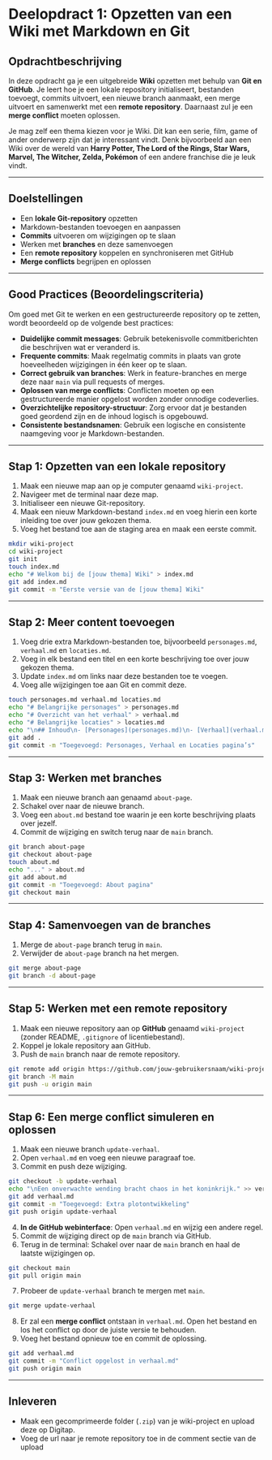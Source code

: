 # Deelopdract 1: Opzetten van een Wiki met Markdown en Git

## Opdrachtbeschrijving
In deze opdracht ga je een uitgebreide **Wiki** opzetten met behulp van **Git en GitHub**. Je leert hoe je een lokale repository initialiseert, bestanden toevoegt, commits uitvoert, een nieuwe branch aanmaakt, een merge uitvoert en samenwerkt met een **remote repository**. Daarnaast zul je een **merge conflict** moeten oplossen.

Je mag zelf een thema kiezen voor je Wiki. Dit kan een serie, film, game of ander onderwerp zijn dat je interessant vindt. Denk bijvoorbeeld aan een Wiki over de wereld van **Harry Potter, The Lord of the Rings, Star Wars, Marvel, The Witcher, Zelda, Pokémon** of een andere franchise die je leuk vindt.

---

## Doelstellingen
- Een **lokale Git-repository** opzetten
- Markdown-bestanden toevoegen en aanpassen
- **Commits** uitvoeren om wijzigingen op te slaan
- Werken met **branches** en deze samenvoegen
- Een **remote repository** koppelen en synchroniseren met GitHub
- **Merge conflicts** begrijpen en oplossen

---

## Good Practices (Beoordelingscriteria)
Om goed met Git te werken en een gestructureerde repository op te zetten, wordt beoordeeld op de volgende best practices:

- **Duidelijke commit messages**: Gebruik betekenisvolle commitberichten die beschrijven wat er veranderd is.
- **Frequente commits**: Maak regelmatig commits in plaats van grote hoeveelheden wijzigingen in één keer op te slaan.
- **Correct gebruik van branches**: Werk in feature-branches en merge deze naar `main` via pull requests of merges.
- **Oplossen van merge conflicts**: Conflicten moeten op een gestructureerde manier opgelost worden zonder onnodige codeverlies.
- **Overzichtelijke repository-structuur**: Zorg ervoor dat je bestanden goed geordend zijn en de inhoud logisch is opgebouwd.
- **Consistente bestandsnamen**: Gebruik een logische en consistente naamgeving voor je Markdown-bestanden.

---

## Stap 1: Opzetten van een lokale repository
1. Maak een nieuwe map aan op je computer genaamd `wiki-project`.
2. Navigeer met de terminal naar deze map.
3. Initialiseer een nieuwe Git-repository.
4. Maak een nieuw Markdown-bestand `index.md` en voeg hierin een korte inleiding toe over jouw gekozen thema.
5. Voeg het bestand toe aan de staging area en maak een eerste commit.

```bash
mkdir wiki-project
cd wiki-project
git init
touch index.md
echo "# Welkom bij de [jouw thema] Wiki" > index.md
git add index.md
git commit -m "Eerste versie van de [jouw thema] Wiki"
```

---

## Stap 2: Meer content toevoegen
1. Voeg drie extra Markdown-bestanden toe, bijvoorbeeld `personages.md`, `verhaal.md` en `locaties.md`.
2. Voeg in elk bestand een titel en een korte beschrijving toe over jouw gekozen thema.
3. Update `index.md` om links naar deze bestanden toe te voegen.
4. Voeg alle wijzigingen toe aan Git en commit deze.

```bash
touch personages.md verhaal.md locaties.md
echo "# Belangrijke personages" > personages.md
echo "# Overzicht van het verhaal" > verhaal.md
echo "# Belangrijke locaties" > locaties.md
echo "\n## Inhoud\n- [Personages](personages.md)\n- [Verhaal](verhaal.md)\n- [Locaties](locaties.md)" >> index.md
git add .
git commit -m "Toegevoegd: Personages, Verhaal en Locaties pagina’s"
```

---

## Stap 3: Werken met branches
1. Maak een nieuwe branch aan genaamd `about-page`.
2. Schakel over naar de nieuwe branch.
3. Voeg een `about.md` bestand toe waarin je een korte beschrijving plaats over jezelf.
4. Commit de wijziging en switch terug naar de `main` branch.

```bash
git branch about-page
git checkout about-page
touch about.md
echo "..." > about.md
git add about.md
git commit -m "Toegevoegd: About pagina"
git checkout main
```

---

## Stap 4: Samenvoegen van de branches
1. Merge de `about-page` branch terug in `main`.
2. Verwijder de `about-page` branch na het mergen.

```bash
git merge about-page
git branch -d about-page
```

---

## Stap 5: Werken met een remote repository
1. Maak een nieuwe repository aan op **GitHub** genaamd `wiki-project` (zonder README, `.gitignore` of licentiebestand).
2. Koppel je lokale repository aan GitHub.
3. Push de `main` branch naar de remote repository.

```bash
git remote add origin https://github.com/jouw-gebruikersnaam/wiki-project.git
git branch -M main
git push -u origin main
```

---

## Stap 6: Een merge conflict simuleren en oplossen
1. Maak een nieuwe branch `update-verhaal`.
2. Open `verhaal.md` en voeg een nieuwe paragraaf toe.
3. Commit en push deze wijziging.

```bash
git checkout -b update-verhaal
echo "\nEen onverwachte wending bracht chaos in het koninkrijk." >> verhaal.md
git add verhaal.md
git commit -m "Toegevoegd: Extra plotontwikkeling"
git push origin update-verhaal
```

4. **In de GitHub webinterface**: Open `verhaal.md` en wijzig een andere regel.
5. Commit de wijziging direct op de `main` branch via GitHub.
6. Terug in de terminal: Schakel over naar de `main` branch en haal de laatste wijzigingen op.

```bash
git checkout main
git pull origin main
```

7. Probeer de `update-verhaal` branch te mergen met `main`.

```bash
git merge update-verhaal
```

8. Er zal een **merge conflict** ontstaan in `verhaal.md`. Open het bestand en los het conflict op door de juiste versie te behouden.
9. Voeg het bestand opnieuw toe en commit de oplossing.

```bash
git add verhaal.md
git commit -m "Conflict opgelost in verhaal.md"
git push origin main
```

---

## Inleveren
- Maak een gecomprimeerde folder (`.zip`) van je wiki-project en upload deze op Digitap. 
- Voeg de url naar je remote repository toe in de comment sectie van de upload 